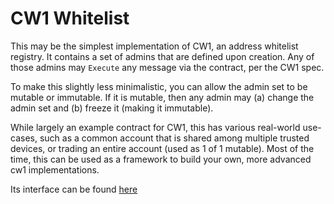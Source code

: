 # CW1 Whitelist

This may be the simplest implementation of CW1, an address whitelist registry.
It contains a set of admins that are defined upon creation.
Any of those admins may `Execute` any message via the contract,
per the CW1 spec.

To make this slightly less minimalistic, you can allow the admin set
to be mutable or immutable. If it is mutable, then any admin may
(a) change the admin set and (b) freeze it (making it immutable).

While largely an example contract for CW1, this has various real-world use-cases,
such as a common account that is shared among multiple trusted devices,
or trading an entire account (used as 1 of 1 mutable). Most of the time,
this can be used as a framework to build your own,
more advanced cw1 implementations.

Its interface can be found [here](../../packages/whitelist/README.md)

